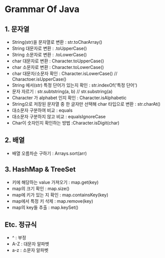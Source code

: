 # Grammar Of Java

## 1. 문자열
- String(str)을 문자열로 변환 : str.toCharArray()
- String 대문자로 변환 : .toUpperCase()
- String 소문자로 변환 : .toLowerCase()
- char 대문자로 변환 : Character.toUpperCase()
- char 소문자로 변환 : Character.toLowerCase()
- char 대문자/소문자 확인 : Character.isLowerCase() // Charactoer.isUpperCase()
- String 에서(str) 특정 단어가 있는지 확인 : str.indexOf('특정 단어')
- 문자 자르기 : str.subtstring(a, b) // str.substring(a)
- Character 가 alphabet 인지 확인 : Character.isAlphabetic
- String으로 저장된 문자열 중 한 글자만 선택해 char 타입으로 변환 : str.charAt()
- 대소문자 구분하여 비교 : equals
- 대소문자 구분하지 않고 비교 : equalsIgnoreCase
- Char이 숫자인지 확인하는 방법 :Character.isDigit(char)

## 2. 배열 
- 배열 오름차순 구하기 : Arrays.sort(arr)

## 3. HashMap & TreeSet
- 키에 해당하는 value 가져오기 : map.get(key)
- map의 크기 확인 : map.size()
- map에 키가 있는 지 확인 : map.containsKey(key)
- map에서 특정 키 삭제 : map.remove(key)
- map의 key들 추출 : map.keySet()


## Etc. 정규식
- ^ : 부정 
- A-Z : 대문자 알파벳
- a-z : 소문자 알파벳